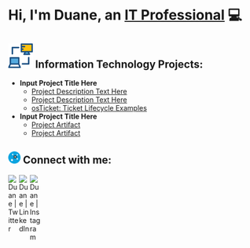 # Hi, I'm Duane, an [IT Professional](https://www.linkedin.com/in/duane-george) :computer:
## <img width= "50px" src="networking-monitor.svg" /> Information Technology Projects:
- **Input Project Title Here**
  - [Project Description Text Here](https://github.com/joshmadakorcc/osticket-prereqs)
  - [Project Description Text Here](https://github.com/joshmadakorcc/post-install-config)
  - [osTicket: Ticket Lifecycle Examples](https://github.com/joshmadakorcc/ticket-lifecycle)
- **Input Project Title Here**
  - [Project Artifact](https://github.com/joshmadakorcc/configure-ad)
  - [Project Artifact](https://github.com/joshmadakorcc/azure-network-protocols)

<h2> <img width="25px" src="assets/connect.svg" /> Connect with me:</h2>

[<img align="left" alt="Duane | Twitter" width="22px" src="https://skillicons.dev/icons?i=twitter" />][twitter]
[<img align="left" alt="Duane | LinkedIn" width="22px" src="https://skillicons.dev/icons?i=linkedin" />][linkedin]
[<img align="left" alt="Duane | Instagram" width="22px" src="https://skillicons.dev/icons?i=instagram" />][instagram]

[twitter]: https://twitter.com/duanegeorge
[instagram]: https://www.instagram.com/twinbrodarkdg
[linkedin]: https://linkedin.com/in/duane-george
